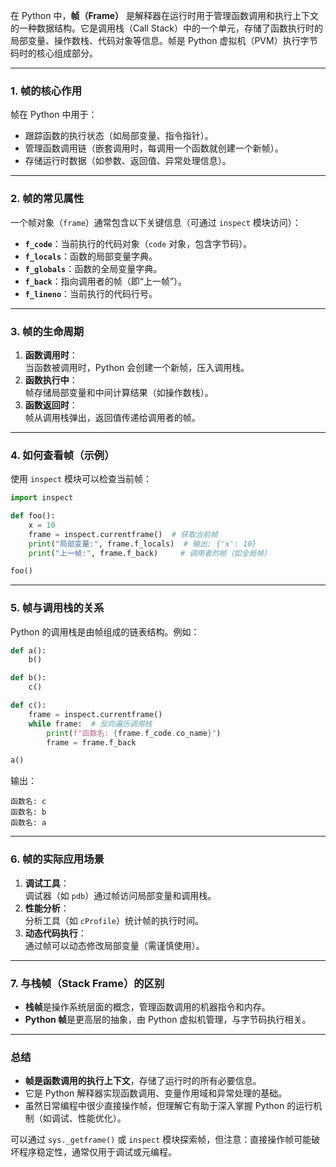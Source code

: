 在 Python 中，**帧（Frame）** 是解释器在运行时用于管理函数调用和执行上下文的一种数据结构。它是调用栈（Call Stack）中的一个单元，存储了函数执行时的局部变量、操作数栈、代码对象等信息。帧是 Python 虚拟机（PVM）执行字节码时的核心组成部分。

---

### **1. 帧的核心作用**
帧在 Python 中用于：
- 跟踪函数的执行状态（如局部变量、指令指针）。
- 管理函数调用链（嵌套调用时，每调用一个函数就创建一个新帧）。
- 存储运行时数据（如参数、返回值、异常处理信息）。

---

### **2. 帧的常见属性**
一个帧对象（`frame`）通常包含以下关键信息（可通过 `inspect` 模块访问）：
- **`f_code`**：当前执行的代码对象（`code` 对象，包含字节码）。
- **`f_locals`**：函数的局部变量字典。
- **`f_globals`**：函数的全局变量字典。
- **`f_back`**：指向调用者的帧（即“上一帧”）。
- **`f_lineno`**：当前执行的代码行号。

---

### **3. 帧的生命周期**
1. **函数调用时**：  
   当函数被调用时，Python 会创建一个新帧，压入调用栈。
2. **函数执行中**：  
   帧存储局部变量和中间计算结果（如操作数栈）。
3. **函数返回时**：  
   帧从调用栈弹出，返回值传递给调用者的帧。

---

### **4. 如何查看帧（示例）**
使用 `inspect` 模块可以检查当前帧：
```python
import inspect

def foo():
    x = 10
    frame = inspect.currentframe()  # 获取当前帧
    print("局部变量:", frame.f_locals)  # 输出: {'x': 10}
    print("上一帧:", frame.f_back)     # 调用者的帧（如全局帧）

foo()
```

---

### **5. 帧与调用栈的关系**
Python 的调用栈是由帧组成的链表结构。例如：
```python
def a():
    b()

def b():
    c()

def c():
    frame = inspect.currentframe()
    while frame:  # 反向遍历调用栈
        print(f"函数名: {frame.f_code.co_name}")
        frame = frame.f_back

a()
```
输出：
```
函数名: c
函数名: b
函数名: a
```

---

### **6. 帧的实际应用场景**
1. **调试工具**：  
   调试器（如 `pdb`）通过帧访问局部变量和调用栈。
2. **性能分析**：  
   分析工具（如 `cProfile`）统计帧的执行时间。
3. **动态代码执行**：  
   通过帧可以动态修改局部变量（需谨慎使用）。

---

### **7. 与栈帧（Stack Frame）的区别**
- **栈帧**是操作系统层面的概念，管理函数调用的机器指令和内存。
- **Python 帧**是更高层的抽象，由 Python 虚拟机管理，与字节码执行相关。

---

### **总结**
- **帧是函数调用的执行上下文**，存储了运行时的所有必要信息。
- 它是 Python 解释器实现函数调用、变量作用域和异常处理的基础。
- 虽然日常编程中很少直接操作帧，但理解它有助于深入掌握 Python 的运行机制（如调试、性能优化）。

可以通过 `sys._getframe()` 或 `inspect` 模块探索帧，但注意：直接操作帧可能破坏程序稳定性，通常仅用于调试或元编程。